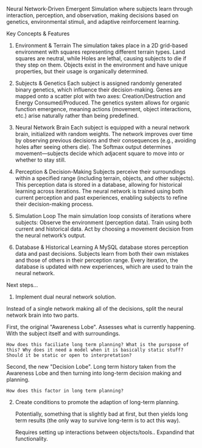Neural Network-Driven Emergent Simulation where subjects learn through interaction, perception, and observation, making decisions based on genetics, environmental stimuli, and adaptive reinforcement learning.

Key Concepts & Features
1. Environment & Terrain
The simulation takes place in a 2D grid-based environment with squares representing different terrain types.
Land squares are neutral, while Holes are lethal, causing subjects to die if they step on them.
Objects exist in the environment and have unique properties, but their usage is organically determined.

2. Subjects & Genetics
Each subject is assigned randomly generated binary genetics, which influence their decision-making.
Genes are mapped onto a scatter plot with two axes: Creation/Destruction and Energy Consumed/Produced.
The genetics system allows for organic function emergence, meaning actions (movement, object interactions, etc.) arise naturally rather than being predefined.

3. Neural Network Brain
Each subject is equipped with a neural network brain, initialized with random weights.
The network improves over time by observing previous decisions and their consequences (e.g., avoiding holes after seeing others die).
The Softmax output determines movement—subjects decide which adjacent square to move into or whether to stay still.

4. Perception & Decision-Making
Subjects perceive their surroundings within a specified range (including terrain, objects, and other subjects).
This perception data is stored in a database, allowing for historical learning across iterations.
The neural network is trained using both current perception and past experiences, enabling subjects to refine their decision-making process.

5. Simulation Loop
The main simulation loop consists of iterations where subjects:
Observe the environment (perception data).
Train using both current and historical data.
Act by choosing a movement decision from the neural network’s output.

6. Database & Historical Learning
A MySQL database stores perception data and past decisions.
Subjects learn from both their own mistakes and those of others in their perception range.
Every iteration, the database is updated with new experiences, which are used to train the neural network.



Next steps...

1) Implement dual neural network solution.

  Instead of a single network making all of the decisions, split the neural network brain into two parts.

  First, the original "Awareness Lobe". Assesses what is currently happening. With the subject itself and with surroundings.

    How does this faciliate long term planning? What is the purspose of this? Why does it need a model when it is basically static stuff? Should it be static or open to interpretation?

  Second, the new "Decision Lobe". Long term history taken from the Awareness Lobe and then turning into long-term decision making and planning.

    How does this factor in long term planning?

2) Create conditions to promote the adaption of long-term planning.

   Potentially, something that is slightly bad at first, but then yields long term results (the only way to survive long-term is to act this way).

   Requires setting up interactions between objects/tools.. Expandind that functionality.
